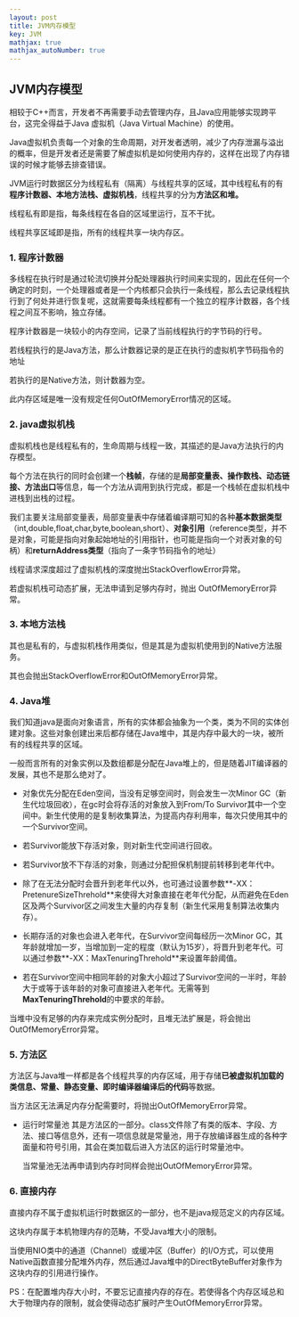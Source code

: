 ```yaml
---
layout: post
title: JVM内存模型
key: JVM
mathjax: true
mathjax_autoNumber: true
---
```


## JVM内存模型
相较于C++而言，开发者不再需要手动去管理内存，且Java应用能够实现跨平台，这完全得益于Java 虚拟机（Java Virtual Machine）的使用。

Java虚拟机负责每一个对象的生命周期，对开发者透明，减少了内存泄漏与溢出的概率，但是开发者还是需要了解虚拟机是如何使用内存的，这样在出现了内存错误的时候才能够去排查错误。

JVM运行时数据区分为线程私有（隔离）与线程共享的区域，其中线程私有的有**程序计数器、本地方法栈、虚拟机栈**，线程共享的分为**方法区和堆。**

线程私有即是指，每条线程在各自的区域里运行，互不干扰。

线程共享区域即是指，所有的线程共享一块内存区。

### 1. 程序计数器
多线程在执行时是通过轮流切换并分配处理器执行时间来实现的，因此在任何一个确定的时刻，一个处理器或者是一个内核都只会执行一条线程，那么去记录线程执行到了何处并进行恢复呢，这就需要每条线程都有一个独立的程序计数器，各个线程之间互不影响，独立存储。

程序计数器是一块较小的内存空间，记录了当前线程执行的字节码的行号。

若线程执行的是Java方法，那么计数器记录的是正在执行的虚拟机字节码指令的地址

若执行的是Native方法，则计数器为空。

此内存区域是唯一没有规定任何OutOfMemoryError情况的区域。

### 2. java虚拟机栈

虚拟机栈也是线程私有的，生命周期与线程一致，其描述的是Java方法执行的内存模型。

每个方法在执行的同时会创建一个**栈帧**，存储的是**局部变量表、操作数栈、动态链接、方法出口**等信息，每一个方法从调用到执行完成，都是一个栈帧在虚拟机栈中进栈到出栈的过程。

我们主要关注局部变量表，局部变量表中存储着编译期可知的各种**基本数据类型**（int,double,float,char,byte,boolean,short）、**对象引用**（reference类型，并不是对象，可能是指向对象起始地址的引用指针，也可能是指向一个对表对象的句柄）和**returnAddress类型**（指向了一条字节码指令的地址）

线程请求深度超过了虚拟机栈的深度抛出StackOverflowError异常。

若虚拟机栈可动态扩展，无法申请到足够内存时，抛出
OutOfMemoryError异常。

### 3. 本地方法栈
其也是私有的，与虚拟机栈作用类似，但是其是为虚拟机使用到的Native方法服务。

其也会抛出StackOverflowError和OutOfMemoryError异常。

### 4. Java堆
我们知道java是面向对象语言，所有的实体都会抽象为一个类，类为不同的实体创建对象。这些对象创建出来后都存储在Java堆中，其是内存中最大的一块，被所有的线程共享的区域。

一般而言所有的对象实例以及数组都是分配在Java堆上的，但是随着JIT编译器的发展，其也不是那么绝对了。

- 对象优先分配在Eden空间，当没有足够空间时，则会发生一次Minor GC（新生代垃圾回收），在gc时会将存活的对象放入到From/To Survivor其中一个空间中。新生代使用的是复制收集算法，为提高内存利用率，每次只使用其中的一个Survivor空间。

- 若Survivor能放下存活对象，则对新生代空间进行回收。

- 若Survivor放不下存活的对象，则通过分配担保机制提前转移到老年代中。

- 除了在无法分配时会晋升到老年代以外，也可通过设置参数**-XX：PretenureSizeThrehold**来使得大对象直接在老年代分配，从而避免在Eden区及两个Survivor区之间发生大量的内存复制（新生代采用复制算法收集内存）。

- 长期存活的对象也会进入老年代，在Survivor空间每经历一次Minor GC，其年龄就增加一岁，当增加到一定的程度（默认为15岁），将晋升到老年代。可以通过参数**-XX：MaxTenuringThrehold**来设置年龄阈值。

- 若在Survivor空间中相同年龄的对象大小超过了Survivor空间的一半时，年龄大于或等于该年龄的对象可直接进入老年代。无需等到**MaxTenuringThrehold**的中要求的年龄。

当堆中没有足够的内存来完成实例分配时，且堆无法扩展是，将会抛出OutOfMemoryError异常。

### 5. 方法区
方法区与Java堆一样都是各个线程共享的内存区域，用于存储**已被虚拟机加载的类信息、常量、静态变量、即时编译器编译后的代码**等数据。

当方法区无法满足内存分配需要时，将抛出OutOfMemoryError异常。

- 运行时常量池
  其是方法区的一部分。class文件除了有类的版本、字段、方法、接口等信息外，还有一项信息就是常量池，用于存放编译器生成的各种字面量和符号引用，其会在类加载后进入方法区的运行时常量池中。
  
  当常量池无法再申请到内存时同样会抛出OutOfMemoryError异常。
  
  
### 6. 直接内存
直接内存不属于虚拟机运行时数据区的一部分，也不是java规范定义的内存区域。

这块内存属于本机物理内存的范畴，不受Java堆大小的限制。

当使用NIO类中的通道（Channel）或缓冲区（Buffer）的I/O方式，可以使用Native函数直接分配堆外内存，然后通过Java堆中的DirectByteBuffer对象作为这块内存的引用进行操作。

PS：在配置堆内存大小时，不要忘记直接内存的存在。若使得各个内存区域总和大于物理内存的限制，就会使得动态扩展时产生OutOfMemoryError异常。

